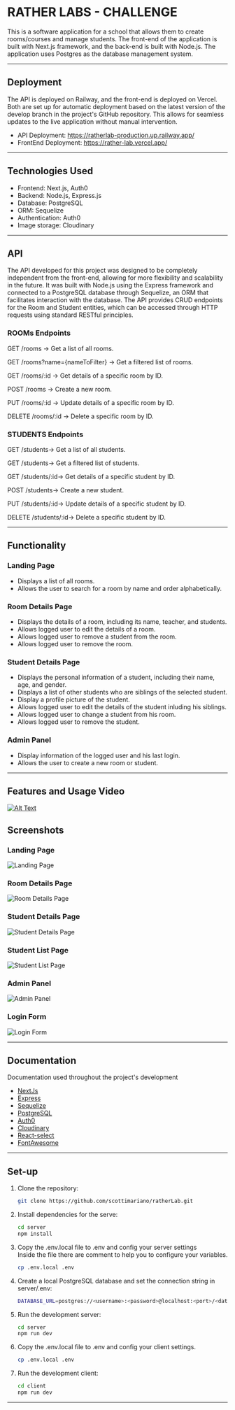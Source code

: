 # RATHER LABS - CHALLENGE 

This is a software application for a school that allows them to create rooms/courses and manage students. The front-end of the application is built with Next.js framework, and the back-end is built with Node.js. The application uses Postgres as the database management system.

---

## Deployment

The API is deployed on Railway, and the front-end is deployed on Vercel. Both are set up for automatic deployment based on the latest version of the develop branch in the project's GitHub repository. This allows for seamless updates to the live application without manual intervention.  
- API Deployment: https://ratherlab-production.up.railway.app/
- FrontEnd Deployment: https://rather-lab.vercel.app/
---
## Technologies Used

- Frontend: Next.js, Auth0
- Backend: Node.js, Express.js
- Database: PostgreSQL  
- ORM: Sequelize  
- Authentication: Auth0  
- Image storage: Cloudinary  
---
## API 
The API developed for this project was designed to be completely independent from the front-end,
allowing for more flexibility and scalability in the future. It was built with Node.js using the 
Express framework and connected to a PostgreSQL database through Sequelize, an ORM that facilitates 
interaction with the database. The API provides CRUD endpoints for the Room and Student entities,
which can be accessed through HTTP requests using standard RESTful principles.  

### ROOMs Endpoints
GET /rooms -> Get a list of all rooms.

GET /rooms?name={nameToFilter} -> Get a filtered list of rooms.

GET /rooms/:id -> Get details of a specific room by ID.

POST /rooms -> Create a new room.

PUT /rooms/:id -> Update details of a specific room by ID.

DELETE /rooms/:id -> Delete a specific room by ID.

### STUDENTS Endpoints


GET /students-> Get a list of all students.

GET /students-> Get a filtered list of students.

GET /students/:id-> Get details of a specific student by ID.

POST /students-> Create a new student.

PUT /students/:id-> Update details of a specific student by ID.

DELETE /students/:id-> Delete a specific student by ID.  

---
## Functionality

### Landing Page

- Displays a list of all rooms.
- Allows the user to search for a room by name and order alphabetically.

### Room Details Page

- Displays the details of a room, including its name, teacher, and students.
- Allows logged user to edit the details of a room.
- Allows logged user to remove a student from the room.
- Allows logged user to remove the room.

### Student Details Page

- Displays the personal information of a student, including their name, age, and gender.
- Displays a list of other students who are siblings of the selected student.
- Display a profile picture of the student.
- Allows logged user to edit the details of the student inluding his siblings.
- Allows logged user to change a student from his room.
- Allows logged user to remove the student.

### Admin Panel
- Display information of the logged user and his last login.
- Allows the user to create a new room or student.

---
## Features and Usage Video
[![Alt Text](https://res.cloudinary.com/dmwfysfrn/image/upload/c_scale,w_700/v1680088652/ratherLab/screenshots/gxnvwtta97hzjjrl4kqy.png)](https://vimeo.com/812850120)



## Screenshots

### Landing Page
![Landing Page](https://res.cloudinary.com/dmwfysfrn/image/upload/c_scale,w_700/v1680088652/ratherLab/screenshots/gxnvwtta97hzjjrl4kqy.png)

### Room Details Page
![Room Details Page](https://res.cloudinary.com/dmwfysfrn/image/upload/c_scale,w_700/v1680088810/ratherLab/screenshots/vqazc28pq5vfkjabdetq.png)

### Student Details Page
![Student Details Page](https://res.cloudinary.com/dmwfysfrn/image/upload/c_scale,w_700/v1680088652/ratherLab/screenshots/ub8lzc1fw2eyg3n12vvr.png)

### Student List Page
![Student List Page](https://res.cloudinary.com/dmwfysfrn/image/upload/c_scale,w_700/v1680088652/ratherLab/screenshots/xhmi7hxqdkczjpepibee.png)

### Admin Panel
![Admin Panel](https://res.cloudinary.com/dmwfysfrn/image/upload/c_scale,w_700/v1680088652/ratherLab/screenshots/yb6qh0zylm4dihvyj6aw.png)
### Login Form
![Login Form](https://res.cloudinary.com/dmwfysfrn/image/upload/v1680088651/ratherLab/screenshots/ozjnmau8fwbbao0hmpu3.png)

---
## Documentation 
Documentation used throughout the project's development  
- [NextJs](https://nextjs.org/docs/getting-started)
- [Express](https://expressjs.com/es/guide/routing.html)
- [Sequelize](https://sequelize.org/docs/v6/)
- [PostgreSQL](https://www.postgresql.org/docs/)
- [Auth0](https://auth0.com/docs)
- [Cloudinary](https://console.cloudinary.com/documentation/embed_widgets_players)
- [React-select](https://react-select.com/home)
- [FontAwesome](https://fontawesome.com/docs)
---
## Set-up

1. Clone the repository:
   ```bash
   git clone https://github.com/scottimariano/ratherLab.git
2. Install dependencies for the serve:
   ```bash
   cd server
   npm install
3. Copy the .env.local file to .env and config your server settings  
    Inside the file there are comment to help you to configure your variables.
    ```bash
    cp .env.local .env
4. Create a local PostgreSQL database and set the connection string in server/.env:
    ```bash
    DATABASE_URL=postgres://<username>:<password>@localhost:<port>/<database_name>

5. Run the development server:
   ```bash
   cd server
   npm run dev
6. Copy the .env.local file to .env and config your client settings.
    ```bash
    cp .env.local .env
7. Run the development client:
    ```bash
    cd client
    npm run dev
---